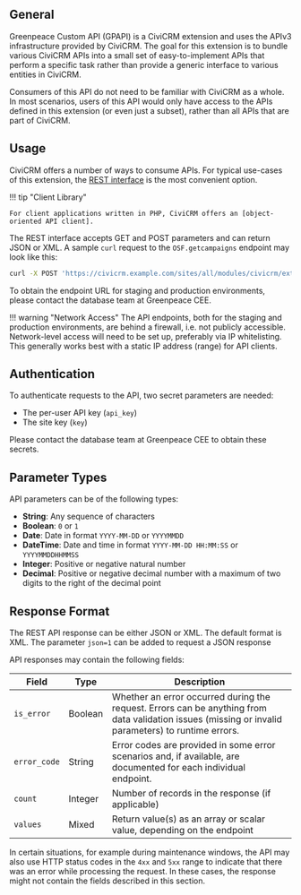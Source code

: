 ## General

Greenpeace Custom API (GPAPI) is a CiviCRM extension and uses the APIv3
infrastructure provided by CiviCRM. The goal for this extension is to bundle
various CiviCRM APIs into a small set of easy-to-implement APIs that perform a
specific task rather than provide a generic interface to various entities in
CiviCRM.

Consumers of this API do not need to be familiar with CiviCRM as a whole.
In most scenarios, users of this API would only have access to the APIs defined
in this extension (or even just a subset), rather than all APIs that are part of
CiviCRM.

## Usage

CiviCRM offers a number of ways to consume APIs. For typical use-cases of
this extension, the [REST interface] is the most convenient option.

!!! tip "Client Library"

    For client applications written in PHP, CiviCRM offers an [object-oriented API client].

The REST interface accepts GET and POST parameters and can return JSON or XML.
A sample `curl` request to the `OSF.getcampaigns` endpoint may look like this:

```bash
curl -X POST 'https://civicrm.example.com/sites/all/modules/civicrm/extern/rest.php' -d 'entity=OSF&action=getcampaigns&api_key={api_key}&key={site_key}&json={"max_depth":10,"version":3}'
```

To obtain the endpoint URL for staging and production environments, please
contact the database team at Greenpeace CEE.

!!! warning "Network Access"
    The API endpoints, both for the staging and production environments,
    are behind a firewall, i.e. not publicly accessible. Network-level
    access will need to be set up, preferably via IP whitelisting. This
    generally works best with a static IP address (range) for API clients.

## Authentication

To authenticate requests to the API, two secret parameters are needed:

- The per-user API key (`api_key`)
- The site key (`key`)

Please contact the database team at Greenpeace CEE to obtain these secrets.

## Parameter Types

API parameters can be of the following types:

- **String**: Any sequence of characters
- **Boolean**: `0` or `1`
- **Date**: Date in format `YYYY-MM-DD` or `YYYYMMDD`
- **DateTime**: Date and time in format `YYYY-MM-DD HH:MM:SS` or `YYYYMMDDHHMMSS`
- **Integer**: Positive or negative natural number
- **Decimal**: Positive or negative decimal number with a maximum of two digits
  to the right of the decimal point

## Response Format

The REST API response can be either JSON or XML. The default format is XML. The
parameter `json=1` can be added to request a JSON response

API responses may contain the following fields:

| Field        | Type      | Description                               |
| ------------ | --------- | ----------------------------------------- |
| `is_error`   | Boolean   | Whether an error occurred during the request. Errors can be anything from data validation issues (missing or invalid parameters) to runtime errors. |
| `error_code` | String    | Error codes are provided in some error scenarios and, if available, are documented for each individual endpoint. |
| `count`      | Integer   | Number of records in the response (if applicable) |
| `values`     | Mixed     | Return value(s) as an array or scalar value, depending on the endpoint |

In certain situations, for example during maintenance windows, the API may also
use HTTP status codes in the `4xx` and `5xx` range to indicate that there was an
error while processing the request. In these cases, the response might not
contain the fields described in this section.

[REST interface]: https://docs.civicrm.org/dev/en/latest/api/usage/#rest
[object-oriented API client]: https://docs.civicrm.org/dev/en/latest/api/usage/#php-classapiphp
